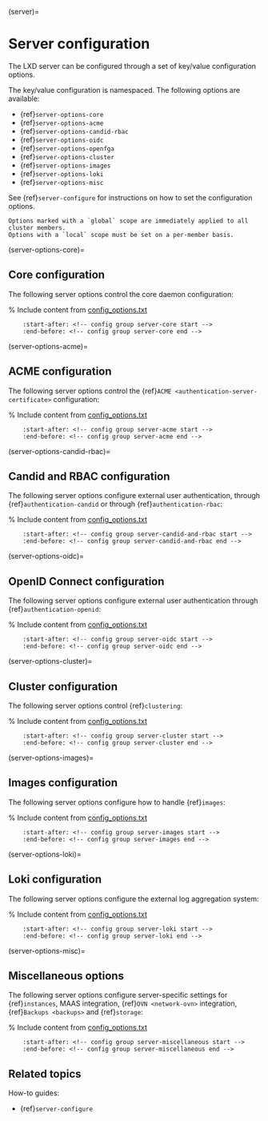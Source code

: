 (server)=
# Server configuration

The LXD server can be configured through a set of key/value configuration options.

The key/value configuration is namespaced.
The following options are available:

- {ref}`server-options-core`
- {ref}`server-options-acme`
- {ref}`server-options-candid-rbac`
- {ref}`server-options-oidc`
- {ref}`server-options-openfga`
- {ref}`server-options-cluster`
- {ref}`server-options-images`
- {ref}`server-options-loki`
- {ref}`server-options-misc`

See {ref}`server-configure` for instructions on how to set the configuration options.

```{note}
Options marked with a `global` scope are immediately applied to all cluster members.
Options with a `local` scope must be set on a per-member basis.
```

(server-options-core)=
## Core configuration

The following server options control the core daemon configuration:

% Include content from [config_options.txt](config_options.txt)
```{include} config_options.txt
    :start-after: <!-- config group server-core start -->
    :end-before: <!-- config group server-core end -->
```

(server-options-acme)=
## ACME configuration

The following server options control the {ref}`ACME <authentication-server-certificate>` configuration:

% Include content from [config_options.txt](config_options.txt)
```{include} config_options.txt
    :start-after: <!-- config group server-acme start -->
    :end-before: <!-- config group server-acme end -->
```

(server-options-candid-rbac)=
## Candid and RBAC configuration

The following server options configure external user authentication, through {ref}`authentication-candid` or through {ref}`authentication-rbac`:

% Include content from [config_options.txt](config_options.txt)
```{include} config_options.txt
    :start-after: <!-- config group server-candid-and-rbac start -->
    :end-before: <!-- config group server-candid-and-rbac end -->
```

(server-options-oidc)=
## OpenID Connect configuration

The following server options configure external user authentication through {ref}`authentication-openid`:

% Include content from [config_options.txt](config_options.txt)
```{include} config_options.txt
    :start-after: <!-- config group server-oidc start -->
    :end-before: <!-- config group server-oidc end -->
```

(server-options-cluster)=
## Cluster configuration

The following server options control {ref}`clustering`:

% Include content from [config_options.txt](config_options.txt)
```{include} config_options.txt
    :start-after: <!-- config group server-cluster start -->
    :end-before: <!-- config group server-cluster end -->
```

(server-options-images)=
## Images configuration

The following server options configure how to handle {ref}`images`:

% Include content from [config_options.txt](config_options.txt)
```{include} config_options.txt
    :start-after: <!-- config group server-images start -->
    :end-before: <!-- config group server-images end -->
```

(server-options-loki)=
## Loki configuration

The following server options configure the external log aggregation system:

% Include content from [config_options.txt](config_options.txt)
```{include} config_options.txt
    :start-after: <!-- config group server-loki start -->
    :end-before: <!-- config group server-loki end -->
```

(server-options-misc)=
## Miscellaneous options

The following server options configure server-specific settings for {ref}`instances`, MAAS integration, {ref}`OVN <network-ovn>` integration, {ref}`Backups <backups>` and {ref}`storage`:

% Include content from [config_options.txt](config_options.txt)
```{include} config_options.txt
    :start-after: <!-- config group server-miscellaneous start -->
    :end-before: <!-- config group server-miscellaneous end -->
```

## Related topics

How-to guides:

- {ref}`server-configure`
